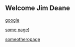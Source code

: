 ## Welcome Jim Deane
[google](http://google.com)

[some page](Pilots.md))

[someotheropage](pilots/Worcester-Anaesthetic-Machine-replacement-survey-Pilot.md)
